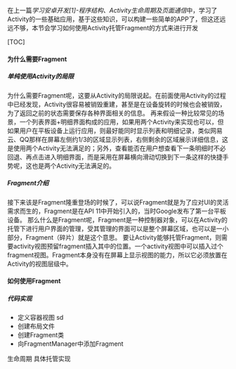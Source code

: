 在上一篇*学习安卓开发[1]-程序结构、Activity生命周期及页面通信*中，学习了Activity的一些基础应用，基于这些知识，可以构建一些简单的APP了，但这还远远不够，本节会学习如何使用Activity托管Fragment的方式来进行开发

[TOC]

#### 为什么需要Fragment
##### 单纯使用Activity的局限
为什么需要Fragment呢，这要从Activity的局限说起。在前面使用Activity的过程中已经发现，Activity很容易被销毁重建，甚至是在设备旋转的时候也会被销毁，为了返回之前的状态需要保存各种界面相关的信息。
再来假设一种比较常见的场景，一个列表界面+明细界面构成的应用，如果用两个Activity来实现也可以，但如果用户在平板设备上运行应用，则最好能同时显示列表和明细记录，类似网易云、QQ那样在屏幕左侧约1/3的区域显示列表，右侧剩余的区域展示详细信息，这是使用两个Activity无法满足的；另外，查看能否在用户想查看下一条明细时不必回退、再点击进入明细界面，而是采用在屏幕横向滑动切换到下一条这样的快捷手势呢，这也是两个Activity无法满足的。

##### Fragment介绍
接下来该是Fragment隆重登场的时候了，可以说Fragment就是为了应对UI的灵活需求而生的，Fragment是在API 11中开始引入的，当时Google发布了第一台平板设备。
那么什么是Fragment呢，Fragment是一种控制器对象，可以在Activity的托管下进行用户界面的管理，受其管理的界面可以是整个屏幕区域，也可以是一小部分，Fragment（碎片）就是这个意思。
要让Activity能够托管Fragment，则需要activity视图预留fragment插入其中的位置。一个activity视图中可以插入过个fragment视图。Fragment本身没有在屏幕上显示视图的能力，所以它必须放置在Activity的视图层级中。

#### 如何使用Fragment
##### 代码实现
- 定义容器视图
sd
- 创建布局文件
- 创建Fragment类
- 向FragmentManager中添加Fragment

生命周期
具体托管实现
